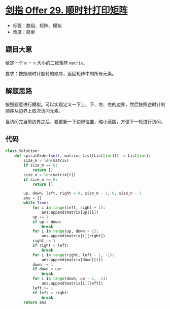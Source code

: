 # [剑指 Offer 29. 顺时针打印矩阵](https://leetcode-cn.com/problems/shun-shi-zhen-da-yin-ju-zhen-lcof/)

- 标签：数组、矩阵、模拟
- 难度：简单

## 题目大意

给定一个 `m * n` 大小的二维矩阵 `matrix`。

要求：按照顺时针旋转的顺序，返回矩阵中的所有元素。

## 解题思路

按照题意进行模拟。可以实现定义一下上、下、左、右的边界，然后按照逆时针的顺序从边界上依次访问元素。

当访问完当前边界之后，要更新一下边界位置，缩小范围，方便下一轮进行访问。

## 代码

```Python
class Solution:
    def spiralOrder(self, matrix: List[List[int]]) -> List[int]:
        size_m = len(matrix)
        if size_m == 0:
            return []
        size_n = len(matrix[0])
        if size_n == 0:
            return []

        up, down, left, right = 0, size_m - 1, 0, size_n - 1
        ans = []
        while True:
            for i in range(left, right + 1):
                ans.append(matrix[up][i])
            up += 1
            if up > down:
                break
            for i in range(up, down + 1):
                ans.append(matrix[i][right])
            right -= 1
            if right < left:
                break
            for i in range(right, left - 1, -1):
                ans.append(matrix[down][i])
            down -= 1
            if down < up:
                break
            for i in range(down, up - 1, -1):
                ans.append(matrix[i][left])
            left += 1
            if left > right:
                break
        return ans
```

